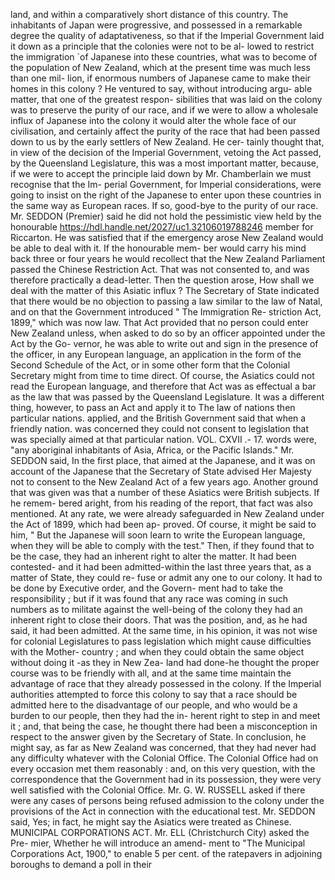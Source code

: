 land, and within a comparatively short distance of this country. The inhabitants of Japan were progressive, and possessed in a remarkable degree the quality of adaptativeness, so that if the Imperial Government laid it down as a principle that the colonies were not to be al- lowed to restrict the immigration \`of Japanese into these countries, what was to become of the population of New Zealand, which at the present time was much less than one mil- lion, if enormous numbers of Japanese came to make their homes in this colony ? He ventured to say, without introducing argu- able matter, that one of the greatest respon- sibilities that was laid on the colony was to preserve the purity of our race, and if we were to allow a wholesale influx of Japanese into the colony it would alter the whole face of our civilisation, and certainly affect the purity of the race that had been passed down to us by the early settlers of New Zealand. He cer- tainly thought that, in view of the decision of the Imperial Government, vetoing the Act passed, by the Queensland Legislature, this was a most important matter, because, if we were to accept the principle laid down by Mr. Chamberlain we must recognise that the Im- perial Government, for Imperial considerations, were going to insist on the right of the Japanese to enter upon these countries in the same way as European races. If so, good-bye to the purity of our race. Mr. SEDDON (Premier) said he did not hold the pessimistic view held by the honourable https://hdl.handle.net/2027/uc1.32106019788246 member for Riccarton. He was satisfied that if the emergency arose New Zealand would be able to deal with it. If the honourable mem- ber would carry his mind back three or four years he would recollect that the New Zealand Parliament passed the Chinese Restriction Act. That was not consented to, and was therefore practically a dead-letter. Then the question arose, How shall we deal with the matter of this Asiatic influx ? The Secretary of State indicated that there would be no objection to passing a law similar to the law of Natal, and on that the Government introduced " The Immigration Re- striction Act, 1899," which was now law. That Act provided that no person could enter New Zealand unless, when asked to do so by an officer appointed under the Act by the Go- vernor, he was able to write out and sign in the presence of the officer, in any European language, an application in the form of the Second Schedule of the Act, or in some other form that the Colonial Secretary might from time to time direct. Of course, the Asiatics could not read the European language, and therefore that Act was as effectual a bar as the law that was passed by the Queensland Legislature. It was a different thing, however, to pass an Act and apply it to The law of nations then particular nations. applied, and the British Government said that when a friendly nation. was concerned they could not consent to legislation that was specially aimed at that particular nation. VOL. CXVII .- 17. words were, "any aboriginal inhabitants of Asia, Africa, or the Pacific Islands." Mr. SEDDON said, In the first place, that aimed at the Japanese, and it was on account of the Japanese that the Secretary of State advised Her Majesty not to consent to the New Zealand Act of a few years ago. Another ground that was given was that a number of these Asiatics were British subjects. If he remem- bered aright, from his reading of the report, that fact was also mentioned. At any rate, we were already safeguarded in New Zealand under the Act of 1899, which had been ap- proved. Of course, it might be said to him, " But the Japanese will soon learn to write the European language, when they will be able to comply with the test." Then, if they found that to be the case, they had an inherent right to alter the matter. It had been contested- and it had been admitted-within the last three years that, as a matter of State, they could re- fuse or admit any one to our colony. It had to be done by Executive order, and the Govern- ment had to take the responsibility ; but if it was found that any race was coming in such numbers as to militate against the well-being of the colony they had an inherent right to close their doors. That was the position, and, as he had said, it had been admitted. At the same time, in his opinion, it was not wise for colonial Legislatures to pass legislation which might cause difficulties with the Mother- country ; and when they could obtain the same object without doing it -as they in New Zea- land had done-he thought the proper course was to be friendly with all, and at the same time maintain the advantage of race that they already possessed in the colony. If the Imperial authorities attempted to force this colony to say that a race should be admitted here to the disadvantage of our people, and who would be a burden to our people, then they had the in- herent right to step in and meet it ; and, that being the case, he thought there had been a misconception in respect to the answer given by the Secretary of State. In conclusion, he might say, as far as New Zealand was concerned, that they had never had any difficulty whatever with the Colonial Office. The Colonial Office had on every occasion met them reasonably : and, on this very question, with the correspondence that the Government had in its possession, they were very well satisfied with the Colonial Office. Mr. G. W. RUSSELL asked if there were any cases of persons being refused admission to the colony under the provisions of the Act in connection with the educational test. Mr. SEDDON said, Yes; in fact, he might say the Asiatics were treated as Chinese. MUNICIPAL CORPORATIONS ACT. Mr. ELL (Christchurch City) asked the Pre- mier, Whether he will introduce an amend- ment to "The Municipal Corporations Act, 1900," to enable 5 per cent. of the ratepavers in adjoining boroughs to demand a poll in their 